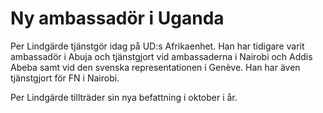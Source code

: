 # Ny ambassadör i Uganda

Per Lindgärde tjänstgör idag på UD:s Afrikaenhet. Han har tidigare varit ambassadör i Abuja och tjänstgjort vid ambassaderna i Nairobi och Addis Abeba samt vid den svenska representationen i Genève. Han har även tjänstgjort för FN i Nairobi.

Per Lindgärde tillträder sin nya befattning i oktober i år.

